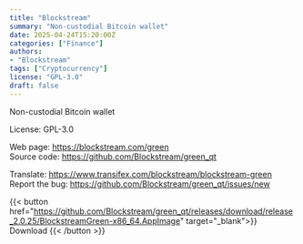 ```yaml
---
title: "Blockstream"
summary: "Non-custodial Bitcoin wallet"
date: 2025-04-24T15:20:00Z
categories: ["Finance"]
authors:
- "Blockstream"
tags: ["Cryptocurrency"]
license: "GPL-3.0"
draft: false
---
```


Non-custodial Bitcoin wallet

License: GPL-3.0

Web page: <https://blockstream.com/green>  
Source code: <https://github.com/Blockstream/green_qt>

Translate: <https://www.transifex.com/blockstream/blockstream-green>  
Report the bug: <https://github.com/Blockstream/green_qt/issues/new>  

{{< button href="https://github.com/Blockstream/green_qt/releases/download/release_2.0.25/BlockstreamGreen-x86_64.AppImage" target="_blank">}}
Download
{{< /button >}}
